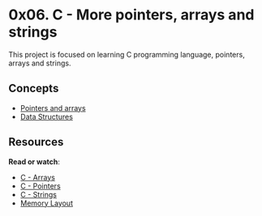 # 0x06. C - More pointers, arrays and strings

This project is focused on learning C programming language, pointers, arrays and strings.

## Concepts

- [Pointers and arrays](https://intranet.hbtn.io/concepts/60)
- [Data Structures](https://intranet.hbtn.io/concepts/120)

## Resources

**Read or watch**:

- [C - Arrays](https://intranet.hbtn.io/rltoken/JDzn5TfvFN41WKKvjOfvTg)
- [C - Pointers](https://intranet.hbtn.io/rltoken/9CA1cUi3AxHOszdncsKC7g)
- [C - Strings](https://intranet.hbtn.io/rltoken/VBdJIrssmpg5YLOfoGTVnA)
- [Memory Layout](https://intranet.hbtn.io/rltoken/XCdri62uArXHsZev8zHhnA)
